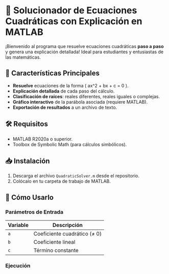 # 🧮 Solucionador de Ecuaciones Cuadráticas con Explicación en MATLAB

¡Bienvenido al programa que resuelve ecuaciones cuadráticas **paso a paso** y genera una explicación detallada! Ideal para estudiantes y entusiastas de las matemáticas.

## 📌 Características Principales
- **Resuelve** ecuaciones de la forma \( ax^2 + bx + c = 0 \).
- **Explicación detallada** de cada paso del cálculo.
- **Clasificación de raíces**: reales diferentes, reales iguales o complejas.
- **Gráfico interactivo** de la parábola asociada (requiere MATLAB).
- **Exportación de resultados** a un archivo de texto.

## 🛠️ Requisitos
- MATLAB R2020a o superior.
- Toolbox de Symbolic Math (para cálculos simbólicos).

## 📥 Instalación
1. Descarga el archivo `QuadraticSolver.m` desde el repositorio.
2. Colócalo en tu carpeta de trabajo de MATLAB.

## 🚀 Cómo Usarlo
### Parámetros de Entrada
| Variable | Descripción          |
|----------|----------------------|
| `a`      | Coeficiente cuadrático (≠ 0) |
| `b`      | Coeficiente lineal   |
| `c`      | Término constante    |

### Ejecución